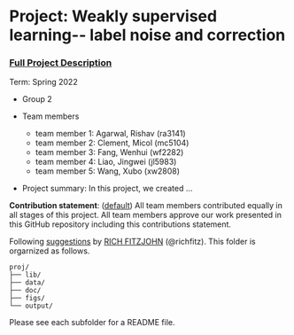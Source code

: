 # Project: Weakly supervised learning-- label noise and correction


### [Full Project Description](doc/project3_desc.md)

Term: Spring 2022

+ Group 2
+ Team members
	+ team member 1: Agarwal, Rishav (ra3141)
	+ team member 2: Clement, Micol (mc5104)
	+ team member 3: Fang, Wenhui (wf2282)
	+ team member 4: Liao, Jingwei (jl5983)
	+ team member 5: Wang, Xubo (xw2808)

+ Project summary: In this project, we created ...
	
**Contribution statement**: ([default](doc/a_note_on_contributions.md)) All team members contributed equally in all stages of this project. All team members approve our work presented in this GitHub repository including this contributions statement. 

Following [suggestions](http://nicercode.github.io/blog/2013-04-05-projects/) by [RICH FITZJOHN](http://nicercode.github.io/about/#Team) (@richfitz). This folder is orgarnized as follows.

```
proj/
├── lib/
├── data/
├── doc/
├── figs/
└── output/
```

Please see each subfolder for a README file.
